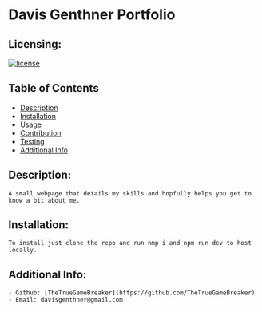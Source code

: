 # Davis Genthner Portfolio
## Licensing:
[![license](https://img.shields.io/badge/license--blue)](https://shields.io)
## Table of Contents 
- [Description](#description)
- [Installation](#installation)
- [Usage](#usage)
- [Contribution](#contribution)
- [Testing](#testing)
- [Additional Info](#additional-info)
    
## Description:
    A small webpage that details my skills and hopfully helps you get to know a bit about me.
    
## Installation:
    To install just clone the repo and run nmp i and npm run dev to host locally.
    
## Additional Info:
    - Github: [TheTrueGameBreaker](https://github.com/TheTrueGameBreaker)
    - Email: davisgenthner@gmail.com 
